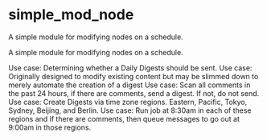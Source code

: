 # simple_mod_node
A simple module for modifying nodes on a schedule.


A simple module for modifying nodes on a schedule. 

Use case: Determining whether a Daily Digests should be sent.
Use case: Originally designed to modify existing content but may be slimmed down to merely automate the creation of a digest
Use case: Scan all comments in the past 24 hours, if there are comments, send a digest. If not, do not send.
Use case: Create Digests via time zone regions. Eastern, Pacific, Tokyo, Sydney, Beijing, and Berlin.
Use case: Run job at 8:30am in each of these regions and if there are comments, then queue messages to go out at 9:00am in those regions.

